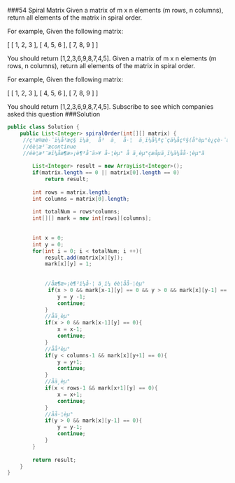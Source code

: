 ###54 Spiral Matrix
Given a matrix of m x n elements (m rows, n columns), return all elements of the matrix in spiral order.


For example,
Given the following matrix:


[
 [ 1, 2, 3 ],
 [ 4, 5, 6 ],
 [ 7, 8, 9 ]
]


You should return [1,2,3,6,9,8,7,4,5].
Given a matrix of m x n elements (m rows, n columns), return all elements of the matrix in spiral order.

For example,
Given the following matrix:

[
 [ 1, 2, 3 ],
 [ 4, 5, 6 ],
 [ 7, 8, 9 ]
]

You should return [1,2,3,6,9,8,7,4,5].
Subscribe to see which companies asked this question
###Solution
```java
public class Solution {
    public List<Integer> spiralOrder(int[][] matrix) {
     //ç¹æ®æè·¯ï¼å³æç§ ï¼ä¸  å³  ä¸  å·¦  ä¸ï¼å¾ªç¯çä¼åçº§(å°èµ°è¿çè·¯å¾æ è®°)ï¼å³å¯æç§é¢ç®è¦æ±éåã
     //éè¦æ³¨æcontinue
     //éè¦æ³¨æï¼åæ¶æ»¡è¶³å¯ä»¥ å·¦èµ° å ä¸èµ°çæåµä¸ï¼ä¼åå·¦èµ°ã
     
        List<Integer> result = new ArrayList<Integer>();
        if(matrix.length == 0 || matrix[0].length == 0)
            return result;
        
        int rows = matrix.length;
        int columns = matrix[0].length;
        
        int totalNum = rows*columns;
        int[][] mark = new int[rows][columns];
     
     
        int x = 0;
        int y = 0;
        for(int i = 0; i < totalNum; i ++){
            result.add(matrix[x][y]);
            mark[x][y] = 1;
            
            
            //åæ¶æ»¡è¶³ï¼å·¦ ä¸ï¼ éè¦åå·¦èµ°
             if(x > 0 && mark[x-1][y] == 0 && y > 0 && mark[x][y-1] == 0){
                y = y -1;
                continue;
            }
            //åä¸èµ°
            if(x > 0 && mark[x-1][y] == 0){
                x = x-1;
                continue;
            }
            //åå³èµ°
            if(y < columns-1 && mark[x][y+1] == 0){
                y = y+1;
                continue;
            }
            //åä¸èµ° 
            if(x < rows-1 && mark[x+1][y] == 0){
                x = x+1;
                continue;
            }
            //åå·¦èµ°
            if(y > 0 && mark[x][y-1] == 0){
                y = y-1;
                continue;
            }
        }
        
        return result;
    }
}